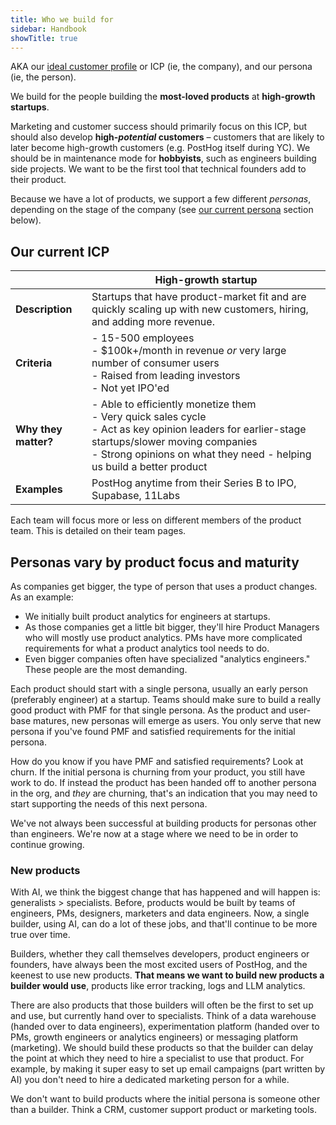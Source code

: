 ```yaml
---
title: Who we build for
sidebar: Handbook
showTitle: true
---
```


AKA our [ideal customer profile](/newsletter/ideal-customer-profile-framework) or ICP (ie, the company), and our persona (ie, the person).

We build for the people building the **most-loved products** at **high-growth startups**. 

Marketing and customer success should primarily focus on this ICP, but should also develop **high-*potential* customers** – customers that are likely to later become high-growth customers (e.g. PostHog itself during YC). We should be in maintenance mode for **hobbyists**, such as engineers building side projects. We want to be the first tool that technical founders add to their product.

Because we have a lot of products, we support a few different _personas_, depending on the stage of the company (see [our current persona](#personas-vary-by-product-focus-and-maturity) section below).

## Our current ICP

| &nbsp; | High-growth startup |
| --- | --- |
| **Description** | Startups that have product-market fit and are quickly scaling up with new customers, hiring, and adding more revenue. |
| **Criteria** | - 15-500 employees<br />- $100k+/month in revenue _or_ very large number of consumer users<br />- Raised from leading investors<br />- Not yet IPO'ed |
| **Why they matter?** | - Able to efficiently monetize them<br />- Very quick sales cycle<br />- Act as key opinion leaders for earlier-stage startups/slower moving companies<br />- Strong opinions on what they need - helping us build a better product |
| **Examples** | PostHog anytime from their Series B to IPO, Supabase, 11Labs |

Each team will focus more or less on different members of the product team. This is detailed on their team pages.

## Personas vary by product focus and maturity

As companies get bigger, the type of person that uses a product changes. As an example:

- We initially built product analytics for engineers at startups.
- As those companies get a little bit bigger, they'll hire Product Managers who will mostly use product analytics. PMs have more complicated requirements for what a product analytics tool needs to do.
- Even bigger companies often have specialized "analytics engineers." These people are the most demanding.

Each product should start with a single persona, usually an early person (preferably engineer) at a startup. Teams should make sure to build a really good product with PMF for that single persona. As the product and user-base matures, new personas will emerge as users. You only serve that new persona if you've found PMF and satisfied requirements for the initial persona.

How do you know if you have PMF and satisfied requirements? Look at churn. If the initial persona is churning from your product, you still have work to do. If instead the product has been handed off to another persona in the org, and _they_ are churning, that's an indication that you may need to start supporting the needs of this next persona.

We've not always been successful at building products for personas other than engineers. We're now at a stage where we need to be in order to continue growing. 

### New products

With AI, we think the biggest change that has happened and will happen is: generalists > specialists. Before, products would be built by teams of engineers, PMs, designers, marketers and data engineers. Now, a single builder, using AI, can do a lot of these jobs, and that'll continue to be more true over time.

Builders, whether they call themselves developers, product engineers or founders, have always been the most excited users of PostHog, and the keenest to use new products. **That means we want to build new products a builder would use**, products like error tracking, logs and LLM analytics.

There are also products that those builders will often be the first to set up and use, but currently hand over to specialists. Think of a data warehouse (handed over to data engineers), experimentation platform (handed over to PMs, growth engineers or analytics engineers) or messaging platform (marketing). We should build these products so that the builder can delay the point at which they need to hire a specialist to use that product. For example, by making it super easy to set up email campaigns (part written by AI) you don't need to hire a dedicated marketing person for a while.

We don't want to build products where the initial persona is someone other than a builder. Think a CRM, customer support product or marketing tools.